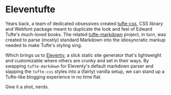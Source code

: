 # Eleventufte

Years back, a team of dedicated obsessives created [tufte-css](https://github.com/edwardtufte/tufte-css), CSS library and Webfont package meant to duplicate the look and feel of Edward Tufte's much-loved books. The related [tufte-markdown](https://github.com/luhmann/tufte-markdown) project, in turn, was created to parse (mostly) standard Markdown into the idiosyncratic markup needed to make Tufte's styling sing.

Which brings us to [Eleventy](https://11ty.dev), a slick static site generator that's lightweight and customizable where others are crunky and set in their ways. By swapping `tufte-markdown` for Eleventy's default markdown parser and slapping the `tufte-css` styles into a (fairly) vanilla setup, we can stand up a Tufte-like blogging experience in no time flat.

Give it a shot, nerds.
